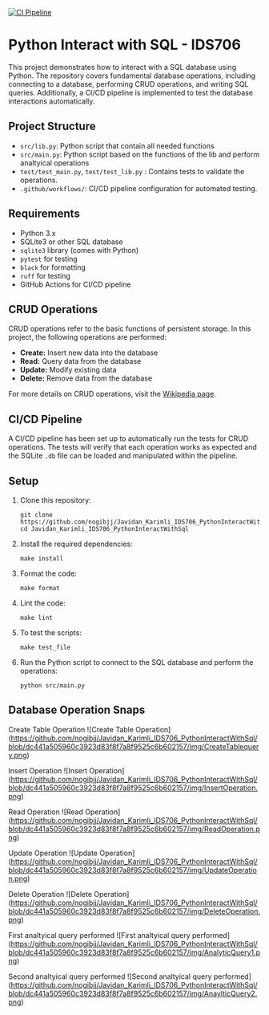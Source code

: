 [![CI Pipeline](https://github.com/nogibjj/Javidan_Karimli_IDS706_PythonInteractWithSql/actions/workflows/main.yaml/badge.svg)](https://github.com/nogibjj/Javidan_Karimli_IDS706_PythonInteractWithSql/actions/workflows/main.yaml)

# Python Interact with SQL - IDS706

This project demonstrates how to interact with a SQL database using Python. The repository covers fundamental database operations, including connecting to a database, performing CRUD operations, and writing SQL queries. Additionally, a CI/CD pipeline is implemented to test the database interactions automatically.


## Project Structure
- `src/lib.py`: Python script that contain all  needed functions
- `src/main.py`: Python script based on the functions of the lib and perform analtyical operations
- `test/test_main.py`, `test/test_lib.py` : Contains tests to validate the operations.
- `.github/workflows/`: CI/CD pipeline configuration for automated testing.

## Requirements
- Python 3.x
- SQLite3 or other SQL database
- `sqlite3` library (comes with Python)
- `pytest` for testing
- `black` for formatting
- `ruff` for testing 
- GitHub Actions for CI/CD pipeline

## CRUD Operations

CRUD operations refer to the basic functions of persistent storage. In this project, the following operations are performed:

- **Create:** Insert new data into the database
- **Read:** Query data from the database
- **Update:** Modify existing data
- **Delete:** Remove data from the database

For more details on CRUD operations, visit the [Wikipedia page](https://en.wikipedia.org/wiki/Create,_read,_update_and_delete).

## CI/CD Pipeline

A CI/CD pipeline has been set up to automatically run the tests for CRUD operations. The tests will verify that each operation works as expected and the SQLite `.db` file can be loaded and manipulated within the pipeline.

## Setup

1. Clone this repository:
   ```
   git clone https://github.com/nogibjj/Javidan_Karimli_IDS706_PythonInteractWithSql.git
   cd Javidan_Karimli_IDS706_PythonInteractWithSql
   ```

2. Install the required dependencies:
   ```
   make install
   ```

3. Format the code:
   ```
   make format
   ```

4. Lint the code:
   ```
   make lint
   ```

5. To test the scripts:
   ```
   make test_file
   ```

6. Run the Python script to connect to the SQL database and perform the operations:
   ```
   python src/main.py
   ```


## Database Operation Snaps

Create Table Operation
![Create Table Operation]
(https://github.com/nogibjj/Javidan_Karimli_IDS706_PythonInteractWithSql/blob/dc441a505960c3923d83f8f7a8f9525c6b602157/img/CreateTablequery.png)

Insert Operation
![Insert Operation]
(https://github.com/nogibjj/Javidan_Karimli_IDS706_PythonInteractWithSql/blob/dc441a505960c3923d83f8f7a8f9525c6b602157/img/InsertOperation.png)

Read Operation
![Read Operation]
(https://github.com/nogibjj/Javidan_Karimli_IDS706_PythonInteractWithSql/blob/dc441a505960c3923d83f8f7a8f9525c6b602157/img/ReadOperation.png)

Update Operation
![Update Operation]
(https://github.com/nogibjj/Javidan_Karimli_IDS706_PythonInteractWithSql/blob/dc441a505960c3923d83f8f7a8f9525c6b602157/img/UpdateOperation.png)

Delete Operation
![Delete Operation]
(https://github.com/nogibjj/Javidan_Karimli_IDS706_PythonInteractWithSql/blob/dc441a505960c3923d83f8f7a8f9525c6b602157/img/DeleteOperation.png)

First analtyical query performed
![First analtyical query performed]
(https://github.com/nogibjj/Javidan_Karimli_IDS706_PythonInteractWithSql/blob/dc441a505960c3923d83f8f7a8f9525c6b602157/img/AnalyticQuery1.png)

Second analtyical query performed
![Second analtyical query performed]
(https://github.com/nogibjj/Javidan_Karimli_IDS706_PythonInteractWithSql/blob/dc441a505960c3923d83f8f7a8f9525c6b602157/img/AnaylticQuery2.png)

